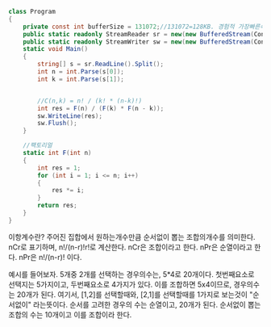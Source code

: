 ```C#
class Program
{
    private const int bufferSize = 131072;//131072=128KB. 경험적 가장빠른속도. 기본=4096=4KB.
    public static readonly StreamReader sr = new(new BufferedStream(Console.OpenStandardInput(), bufferSize));
    public static readonly StreamWriter sw = new(new BufferedStream(Console.OpenStandardOutput(), bufferSize));
    static void Main()
    {
        string[] s = sr.ReadLine().Split();
        int n = int.Parse(s[0]);
        int k = int.Parse(s[1]);


        //C(n,k) = n! / (k! * (n-k)!)
        int res = F(n) / (F(k) * F(n - k));
        sw.WriteLine(res);
        sw.Flush();
    }

    //팩토리얼
    static int F(int n)
    {
        int res = 1;
        for (int i = 1; i <= n; i++)
        {
            res *= i;
        }
        return res;
    }
}
```
이항계수란?
주어진 집합에서 원하는개수만큼 순서없이 뽑는 조합의개수를 의미한다.
nCr로 표기하며, n!/(n-r)!r!로 계산한다.
nCr은 조합이라고 한다.
nPr은 순열이라고 한다. nPr은 n!/(n-r)! 이다.

예시를 들어보자.
5개중 2개를 선택하는 경우의수는, 5*4로 20개이다.
첫번째요소로 선택지는 5가지이고, 두번째요소로 4가지가 있다. 이를 조합하면 5x4이므로, 경우의수는 20개가 된다.
여기서, [1,2]를 선택할때와, [2,1]를 선택할때를 1가지로 보는것이 "순서없이" 라는뜻이다.
순서를 고려한 경우의 수는 순열이고, 20개가 된다.
순서없이 뽑는조합의 수는 10개이고 이를 조합이라 한다.






